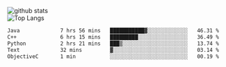 ![github stats](https://github-readme-stats.vercel.app/api?username=AndreFerreira5&show_icons=true&theme=dark&count_private=true)
<br>
![Top Langs](https://github-readme-stats.vercel.app/api/top-langs/?username=AndreFerreira5&layout=compact&theme=dark)
<br>
<!--START_SECTION:waka-->

```txt
Java             7 hrs 56 mins   ███████████▓░░░░░░░░░░░░░   46.31 %
C++              6 hrs 15 mins   █████████░░░░░░░░░░░░░░░░   36.49 %
Python           2 hrs 21 mins   ███▒░░░░░░░░░░░░░░░░░░░░░   13.74 %
Text             32 mins         ▓░░░░░░░░░░░░░░░░░░░░░░░░   03.14 %
ObjectiveC       1 min           ░░░░░░░░░░░░░░░░░░░░░░░░░   00.19 %
```

<!--END_SECTION:waka-->

